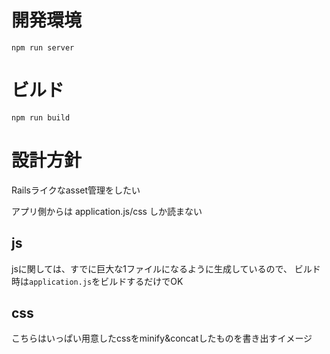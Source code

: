 # 開発環境

```
npm run server
```

# ビルド

```
npm run build
```

# 設計方針

Railsライクなasset管理をしたい

アプリ側からは application.js/css しか読まない

## js

jsに関しては、すでに巨大な1ファイルになるように生成しているので、
ビルド時は`application.js`をビルドするだけでOK

## css

こちらはいっぱい用意したcssをminify&concatしたものを書き出すイメージ
